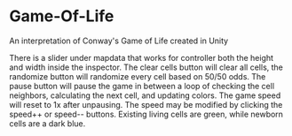 # Game-Of-Life
An interpretation of Conway's Game of Life created in Unity

There is a slider under mapdata that works for controller both the height and width inside the inspector. The clear cells button will clear all cells,
 the randomize button will randomize every cell based on 50/50 odds. The pause button will pause the game in between a loop of checking the cell
neighbors, calculating the next cell, and updating colors. The game speed will reset to 1x after unpausing. The speed may be modified by clicking the speed++ or speed-- buttons. Existing living cells are green, while newborn cells are a dark blue.

